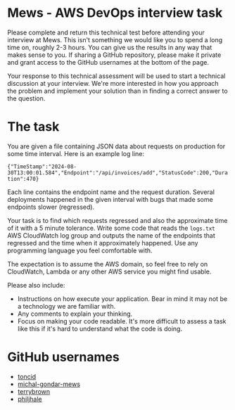 # Mews - AWS DevOps interview task

Please complete and return this technical test before attending your interview at Mews. This isn't something we would like you to spend a long time on, roughly 2-3 hours. You can give us the results in any way that makes sense to you. If sharing a GitHub repository, please make it private and grant access to the GitHub usernames at the bottom of the page.

Your response to this technical assessment will be used to start a technical discussion at your interview. We're more interested in how you approach the problem and implement your solution than in finding a correct answer to the question.

# The task 

You are given a file containing JSON data about requests on production for some time interval. Here is an example log line:

`{"TimeStamp":"2024-08-30T13:00:01.584","Endpoint":"/api/invoices/add","StatusCode":200,"Duration":470}`

Each line contains the endpoint name and the request duration. Several deployments happened in the given interval with bugs that made some endpoints slower (regressed).

Your task is to find which requests regressed and also the approximate time of it with a 5 minute tolerance. Write some code that reads the `logs.txt` AWS CloudWatch log group and outputs the name of the endpoints that regressed and the time when it approximately happened. Use any programming language you feel comfortable with.

The expectation is to assume the AWS domain, so feel free to rely on CloudWatch, Lambda or any other AWS service you might find usable.

Please also include:
* Instructions on how execute your application. Bear in mind it may not be a technology we are familiar with.
* Any comments to explain your thinking.
* Focus on making your code readable. It's more difficult to assess a task like this if it's hard to understand what the code is doing.

# GitHub usernames

- [toncid](https://github.com/toncid)
- [michal-gondar-mews](https://github.com/michal-gondar-mews)
- [terrybrown](https://github.com/terrybrown)
- [philjhale](https://github.com/philjhale)
